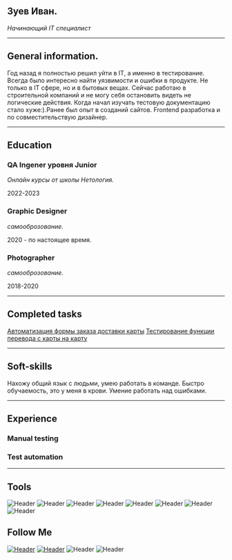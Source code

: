 ## Зуев Иван.
*Начинающий IT специалист*
_______

## General information. 
Год назад я полностью решил уйти в IT, а именно в тестирование. Всегда было интересно найти уязвимости и ошибки в продукте. Не только в IT сфере, но и в бытовых вещах. Сейчас работаю в строительной компаний и не могу себя остановить видеть не логические действия. Когда начал изучать тестовую документацию стало хуже:).Ранее был опыт в созданий сайтов. Frontend разработка и по совместительствую дизайнер.
______

## Education 
### QA Ingener уровня Junior 
*Онлайн курсы от школы Нетология.*

2022-2023

### Graphic Designer
*самооброзование.*

2020 - по настоящее время.

### Photographer
*самооброзование.*

2018-2020

________


## Completed tasks
[Автоматизация формы заказа доставки карты](https://github.com/Marfinika/Selenide2Refartor)
[Тестирование функции перевода с карты на карту](https://github.com/Marfinika/Selenide2Refartor)

_______

## Soft-skills
Нахожу общий язык с людьми, умею работать в команде.
Быстро обучаемость, это у меня в крови.
Умение работать над ошибками.
________
## Experience
### Manual testing
### Test automation
________

## Tools
![Header](https://img.shields.io/badge/Jira-090909?style=for-the-badge&logo=jira&logoColor=136be1)
![Header](https://img.shields.io/badge/Postman-090909?style=for-the-badge&logo=postman&logoColor=f76935)
![Header](https://img.shields.io/badge/Github-090909?style=for-the-badge&logo=github&logoColor=8cc4d7)
![Header](https://img.shields.io/badge/MySQL-090909?style=for-the-badge&logo=mysql&logoColor=00618a)
![Header](https://img.shields.io/badge/DevTools-090909?style=for-the-badge&logo=googlechrome&logoColor=2674f2)
![Header](https://img.shields.io/badge/Java/selenide-090909?style=for-the-badge&logo=Oracle&logoColor=136be1)
![Header](https://img.shields.io/badge/VScode-090909?style=for-the-badge&logo=VisualStudioCode&logoColor=136be1)
![Header](https://img.shields.io/badge/appveyor-090909?style=for-the-badge&logo=appveyor&logoColor=136be1)

## Follow Me

[![Header](https://img.shields.io/badge/Telegram-090909?style=for-the-badge&logo=telegram&logoColor=31a5db)](https://t.me/iisysiker)
[![Header](https://img.shields.io/badge/Instagram-090909?style=for-the-badge&logo=instagram&logoColor=9939a3)](https://instagram.com/_ivan_zuev_)
![Header](https://img.shields.io/badge/8(902)1014106-090909?style=for-the-badge&logo=&logoColor=9939a3)
![Header](https://img.shields.io/badge/ivan.zuev96@yandex.ru-090909?style=for-the-badge&logo=gmail&logoColor=31a5db)
